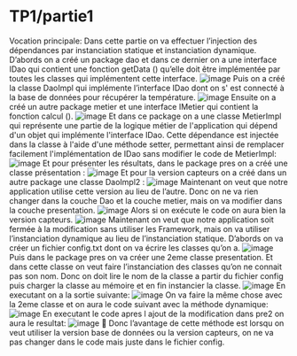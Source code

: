 # TP1/partie1
Vocation principale:
Dans cette partie on  va effectuer  l’injection des dépendances  par instanciation statique et instanciation dynamique.
D’abords on a créé un package dao et dans ce dernier on a une interface IDao qui contient une fonction getData () qu’elle doit être implémentée par toutes les classes qui implémentent cette interface.
![image](https://github.com/baayaouiimane/TP1-Complett/assets/167249908/2dbe974a-20b3-4078-a46f-2ac3e8865cba)
Puis on a créé la classe DaoImpl qui implémente l’interface IDao dont on s' est connecté à la base de données pour récupérer la température.
![image](https://github.com/baayaouiimane/TP1-Complett/assets/167249908/4401bfc7-5f72-4dce-b1b3-9ad3c2de48c5)
Ensuite on a créé un autre package metier et une interface IMetier qui contient la fonction calcul ().
![image](https://github.com/baayaouiimane/TP1-Complett/assets/167249908/c6b6e2f7-5b65-4fb7-8269-cad9c41533e6)
Et dans ce package on a une classe MetierImpl qui représente une partie de la logique métier de l'application qui dépend d'un objet qui implémente l'interface IDao. Cette dépendance est injectée dans la classe à l'aide d'une méthode setter, permettant ainsi de remplacer facilement l'implémentation de IDao sans modifier le code de MetierImpl:
![image](https://github.com/baayaouiimane/TP1-Complett/assets/167249908/5252ff0f-0984-4d36-b973-7af696aa926b)
Et pour présenter les résultats, dans le package pres on a créé une classe présentation :
![image](https://github.com/baayaouiimane/TP1-Complett/assets/167249908/722c2aca-1aaa-4c25-b507-eec8637c6a97)
Et pour la version capteurs on a créé dans un autre package une classe DaoImpl2 :
![image](https://github.com/baayaouiimane/TP1-Complett/assets/167249908/ad2f564c-f6a2-4ea4-a235-c8ae66220b66)
Maintenant on veut que notre application utilise cette version au lieu de l’autre. Donc on ne va rien changer dans la couche Dao et la couche metier, mais on va modifier dans la couche presentation.
![image](https://github.com/baayaouiimane/TP1-Complett/assets/167249908/5299a5db-687e-445e-9c0a-4741dc1e9930)
Alors si on exécute le code on aura bien la version capteurs.
![image](https://github.com/baayaouiimane/TP1-Complett/assets/167249908/24bb648f-f2f2-46da-8df1-4263c75114a9)
Maintenant on veut que notre application soit fermée à la modification sans utiliser les Framework, mais on va utiliser l’instanciation dynamique au lieu de l’instanciation statique.
D’abords on va créer un fichier config.txt dont on va écrire les classes qu’on a.
![image](https://github.com/baayaouiimane/TP1-Complett/assets/167249908/738a7b8a-1eb3-4433-bc3f-ad67358030c4)
 Puis dans le package pres on va créer une 2eme classe presentation. Et dans cette classe on veut faire l’instanciation des classes qu’on ne connait pas son nom.
Donc on doit lire le nom de la classe a partir du fichier config puis charger la classe au mémoire et en fin instancier la classe.
![image](https://github.com/baayaouiimane/TP1-Complett/assets/167249908/5a9b230f-8afb-4483-b848-885563d61c24)
En executant on a la sortie suivante:
![image](https://github.com/baayaouiimane/TP1-Complett/assets/167249908/583402c2-08b9-4463-9812-b6cfa43ad9db)
On va faire la même chose avec la 2eme classe et on aura le code suivant avec la méthode dynamique:
![image](https://github.com/baayaouiimane/TP1-Complett/assets/167249908/a70b28bb-4916-438c-9cfb-fcb6f19d465c)
En executant le code apres l ajout de la modification dans pre2 on aura le resultat:
![image](https://github.com/baayaouiimane/TP1-Complett/assets/167249908/0de72531-451a-456e-9252-3c1e3f5b1751)
	Donc l’avantage de cette méthode est lorsqu on veut utiliser la version base de données ou la version capteurs, on ne va pas changer dans le code mais juste dans le fichier config.




























 












